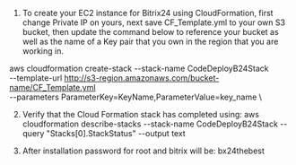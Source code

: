 1) To create your EC2 instance for Bitrix24 using CloudFormation, first 
change Private IP on yours, next save CF_Template.yml to your own S3 bucket, 
then update the command below to reference your bucket as well as the name of a Key pair that you own in the 
region that you are working in. 

aws cloudformation create-stack --stack-name CodeDeployB24Stack \
--template-url http://s3-region.amazonaws.com/bucket-name/CF_Template.yml \
--parameters ParameterKey=KeyName,ParameterValue=key_name \

2) Verify that the Cloud Formation stack has completed using: 
aws cloudformation describe-stacks --stack-name CodeDeployB24Stack --query "Stacks[0].StackStatus" --output text

3) After installation password for root and bitrix will be: bx24thebest
